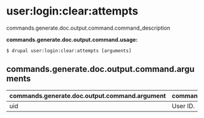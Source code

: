 # user:login:clear:attempts
commands.generate.doc.output.command.command_description

**commands.generate.doc.output.command.usage:**
```
$ drupal user:login:clear:attempts [arguments] 
```


## commands.generate.doc.output.command.arguments
commands.generate.doc.output.command.argument | commands.generate.doc.output.command.details
---------|-------------
uid | User ID.
